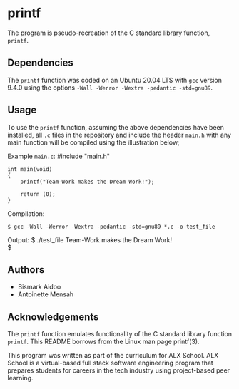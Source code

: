 # printf
The program is pseudo-recreation of the C standard library function, `printf`.

## Dependencies
The `printf` function was coded on an Ubuntu 20.04 LTS with `gcc` version 9.4.0 using the options `-Wall -Werror -Wextra -pedantic -std=gnu89`.

## Usage
To use the `printf` function, assuming the above dependencies have been installed, all `.c` files in the repository and include the header `main.h` with any main function will be compiled using the illustration below;

Example `main.c`:
	#include "main.h"
	
	int main(void)
	{
		printf("Team-Work makes the Dream Work!");
		
		return (0);
	}

Compilation:

	$ gcc -Wall -Werror -Wextra -pedantic -std=gnu89 *.c -o test_file

Output:
	$ ./test_file
	Team-Work makes the Dream Work!                                                                                  
	$


## Authors
- Bismark Aidoo
- Antoinette Mensah

## Acknowledgements
The `printf` function emulates functionality of the C standard library function `printf`. This README borrows from the Linux man page printf(3).

This program was written as part of the curriculum for ALX School. ALX School is a virtual-based full stack software engineering program that prepares students for careers in the tech industry using project-based peer learning.

